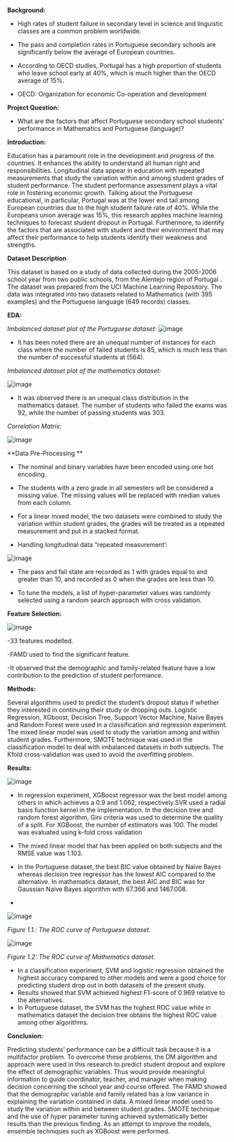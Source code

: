 **Background:**
- High rates of student failure in secondary level in science and linguistic classes are a common problem worldwide. 

- The pass and completion rates in Portuguese secondary schools are significantly below the average of European countries. 

- According to OECD studies, Portugal has a high proportion of students who leave school early at 40%, which is much higher than the OECD average of 15%. 


 * OECD: Organization for economic Co-operation and development

**Project Question:**

- What are the factors that affect Portuguese secondary school students' performance in Mathematics and Portuguese (language)? 



**Introduction:**

Education has a paramount role in the development and progress of the countries. It enhances the ability to understand all human right and responsibilities. Longitudinal data appear in education with repeated measurements that study the variation within and among student grades of student performance. The student performance assessment plays a vital role in fostering economic growth. Talking about the Portuguese educational, in particular, Portugal was at the lower end tail among European countries due to the high student failure rate of 40%. While the Europeans union average was 15%, this research applies machine learning techniques to forecast student dropout in Portugal. Furthermore, to identify the factors that are associated with student and their environment that may affect their performance to help students identify their weakness and strengths.

**Dataset Description**

This dataset is based on a study of data collected during the 2005-2006 school year from two public schools, from the Alentejo region of Portugal . The dataset was prepared from the UCI Machine Learning Repository. The data was integrated into two datasets related to Mathematics (with 395 examples) and the Portuguese language (649 records) classes.


**EDA:**

*Imbalanced dataset plot of the Portuguese dataset:*
![image](https://user-images.githubusercontent.com/93243958/144898643-88011f25-8002-41ba-8b3e-fce68bf991c9.png)

- It has been noted there are an unequal number of instances for each class where the number of failed students is 85, which is much less than the number of successful students at (564).

*Imbalanced dataset plot of the mathematics dataset:*

![image](https://user-images.githubusercontent.com/93243958/144898757-034215ab-6275-438f-b188-4377e672c09f.png)

- It was observed there is an unequal class distribution in the mathematics dataset. The number of students who failed the exams was 92, while the number of passing students was 303. 

*Correlation Matrix:*

![image](https://user-images.githubusercontent.com/93243958/144898943-501dbf00-4cf8-4fad-babe-14f8716a2208.png)

**Data Pre-Processing **
- The nominal and binary variables have been encoded using one hot encoding. 

- The students with a zero grade in all semesters will be considered a missing value. The missing values will be replaced with median values from each column.

- For a linear mixed model, the two datasets were combined to study the variation within student grades, the grades will be treated as a repeated measurement and put in a stacked format. 

- Handling longitudinal data “repeated measurement’:

![image](https://user-images.githubusercontent.com/93243958/144899274-1b01c5dc-2b4e-42e3-95d1-62bc59a9553a.png)


-  The pass and fail state are recorded as 1 with grades equal to and greater than 10, and recorded as 0 when the grades are less than 10. 

- To tune the models, a list of hyper-parameter values was randomly selected using a random search approach with cross validation. 



**Feature Selection:**

![image](https://user-images.githubusercontent.com/93243958/144896061-a04b7600-f032-464a-acb9-6891569071cc.png)

-33 features modelled.

-FAMD  used to find the significant feature.

-It observed that the demographic and family-related feature have a low contribution to the prediction of student performance.



**Methods:**

Several algorithms used to predict the student’s dropout status if whether they interested in continuing their study or dropping outs.  Logistic Regression, XGboost, Decision Tree, Support Vector Machine, Naïve Bayes and Random Forest were used in a classification and regression experiment. The mixed linear model was used to study the variation among and within student grades. Furthermore, SMOTE technique was used in the classification model to deal with imbalanced datasets in both subjects. The Kfold cross-validation was used to avoid the overfitting problem. 

**Results:**


![image](https://user-images.githubusercontent.com/93243958/144896286-7f691dbb-cd5c-4dab-9e0f-151e52ad9e2a.png)

- In regression experiment, XGBoost regressor was the best model among others in which achieves a 0.9 and 1.062, respectively.SVR used a radial basis function kernel in the implementation. In the decision tree and random forest algorithm, Gini criteria was used to determine the quality of a split. For XGBoost, the number of estimators was 100. The model was evaluated using k-fold cross validation

- The mixed linear model that has been applied on both subjects and the RMSE value was 1.103. 


- In the Portuguese dataset, the best BIC value obtained by Naïve Bayes whereas decision tree regressor has the lowest AIC compared to the alternative. In mathematics dataset, the best AIC and BIC was for Gaussian Naïve Bayes algorithm with 67.366 and 1467.008. 

*

![image](https://user-images.githubusercontent.com/93243958/144897677-50c8f0e4-311f-4042-9ed4-9ec1404d967c.png)

*Figure 1.1.: The ROC curve of Portuguese dataset.*     


![image](https://user-images.githubusercontent.com/93243958/144897760-f2424b49-a964-4c3d-b83c-0ba78137d8a3.png)


*Figure 1.2: The ROC curve of Mathematics dataset.*


- In a classification experiment, SVM and logistic regression obtained the highest accuracy compared to other models and were a good choice for predicting student drop out in both datasets of the present study.
- Results showed that SVM achieved highest F1-score of 0.969 relative to the alternatives. 
- In Portuguese dataset, the SVM has the highest ROC value while in mathematics dataset the decision tree obtains the highest ROC value among other algorithms.


**Conclusion:**

Predicting students’ performance can be a difficult task because it is a multifactor problem. To overcome these problems, the DM algorithm and approach were used in this research to predict student dropout and explore the effect of demographic variables. Thus would provide meaningful information to guide coordinator, teacher, and manager when making decision concerning the school year and course offered. The FAMD showed that the demographic variable and family related has a low variance in explaining the variation contained in data. A mixed linear model used to study the variation within and between student grades. SMOTE technique and the use of hyper parameter tuning achieved systematically better results than the previous finding. As an attempt to improve the models, ensemble techniques such as XGBoost were performed. 



















